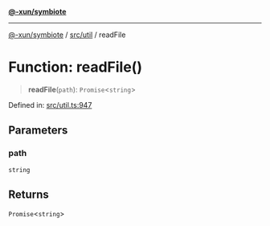 [**@-xun/symbiote**](../../../README.md)

***

[@-xun/symbiote](../../../README.md) / [src/util](../README.md) / readFile

# Function: readFile()

> **readFile**(`path`): `Promise`\<`string`\>

Defined in: [src/util.ts:947](https://github.com/Xunnamius/symbiote/blob/023107e8d1856ee3cd449bab77222ba9d9fdb206/src/util.ts#L947)

## Parameters

### path

`string`

## Returns

`Promise`\<`string`\>
